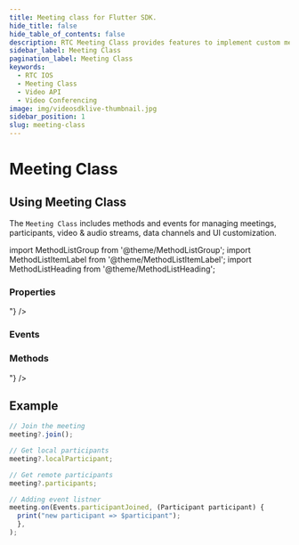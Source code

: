 ```yaml
---
title: Meeting class for Flutter SDK.
hide_title: false
hide_table_of_contents: false
description: RTC Meeting Class provides features to implement custom meeting layout in your application.
sidebar_label: Meeting Class
pagination_label: Meeting Class
keywords:
  - RTC IOS
  - Meeting Class
  - Video API
  - Video Conferencing
image: img/videosdklive-thumbnail.jpg
sidebar_position: 1
slug: meeting-class
---
```


# Meeting Class

## Using Meeting Class

The `Meeting Class` includes methods and events for managing meetings, participants, video & audio streams, data channels and UI customization.

import MethodListGroup from '@theme/MethodListGroup';
import MethodListItemLabel from '@theme/MethodListItemLabel';
import MethodListHeading from '@theme/MethodListHeading';

### Properties

<MethodListGroup>
  <MethodListItemLabel name="__properties"  >
    <MethodListGroup>
      <MethodListHeading heading="Properties" />
      <MethodListItemLabel description={"meeting Id"} name="id"  type={"String"} />
      <MethodListItemLabel description={"local participant of the meeting"} name="localParticipant"  type={"Participant"} />
      <MethodListItemLabel description={"all remote participants of the meeting"} name="participants"  type={"Map<String, Participant>"} />
      <MethodListItemLabel description={"Publisher-Subscriber feature"} name="pubSub"  type={"PubSub"} />
      <MethodListItemLabel description={"Id of the webcam device selected as input video source"} name="selectedWebcamId"  type={"String?"} />
      <MethodListItemLabel description={"Id of the microphone device selected as input audio source"} name="selectedMicId"  type={"String?"} />
    </MethodListGroup>
  </MethodListItemLabel>
</MethodListGroup>

### Events

<MethodListGroup>
  <MethodListItemLabel name="__events" >
    <MethodListGroup>
      <MethodListHeading heading="Events" />
      <MethodListItemLabel description={"emitted when local participant joined the meeting successfuly"} name="Events.meetingJoined"  type={"void"} />
      <MethodListItemLabel description={"emitted when local participant left the meeting"} name="Events.meetingLeft"  type={"void"} />      
      <MethodListItemLabel description={"emitted when new participant joined the meeting"} name="Events.participantJoined"  type={"participant"} />
      <MethodListItemLabel description={"emitted when any participant from the meeting left"} name="Events.participantLeft"  type={"participantId"} />
      <MethodListItemLabel description={"emitted when recording of the meeting is started successfully"} name="Events.recordingStarted" type={"void"} />
      <MethodListItemLabel description={"emitted when recording of the meeting is stopped"} name="Events.recordingStopped" type={"void"} />
      <MethodListItemLabel description={"emitted when live streaming of the meeting in social media is started successfully"} name="Events.liveStreamStarted" type={"void"} />
      <MethodListItemLabel description={"emitted when live streaming of the meeting is stopped"} name="Events.liveStreamStopped" type={"void"} />
      <MethodListItemLabel description={"emitted when active speaker is changed"} name="Events.speakerChanged" type={"void"} />
      <MethodListItemLabel description={"emitted when any participant started presenting"} name="Events.presenterChanged" type={"void"} />
      </MethodListGroup>
  </MethodListItemLabel>
</MethodListGroup>

### Methods

<MethodListGroup>
  <MethodListItemLabel name="__methods" >
    <MethodListGroup>
      <MethodListHeading heading="Methods" />
      <MethodListItemLabel description={"join the meeting"} type={"void"} name="join()" />
      <MethodListItemLabel description={"leave the meeting"} type={"void"} name="leave()" />
      <MethodListItemLabel description={"enable self webcam"} type={"void"} name="enableWebcam()" />
      <MethodListItemLabel description={"disable self webcam"} type={"void"} name="disableWebcam()" />
      <MethodListItemLabel description={"unmute self mic"} type={"void"} name="unmuteMic()" />
      <MethodListItemLabel description={"mute self mic"} type={"void"} name="muteMic()" />
      <MethodListItemLabel description={"start sharing phone screen"} type={"void"} name="enableScreenShare()" />
      <MethodListItemLabel description={"stop sharing phone screen"} type={"void"} name="disableScreenShare()" />
      <MethodListItemLabel description={"get all webcam devices"} type={"void"} name="getWebcams()"  />
      <MethodListItemLabel description={"get all mic devices"} type={"void"} name="getMics()"  />
      <MethodListItemLabel description={"change self webcam"} type={"void"} name="changeWebcam()" option={"<deviceId>"} />
      <MethodListItemLabel description={"start screen sharing"} type={"void"} name="enableScreenShare()" />
      <MethodListItemLabel description={"stop screen sharing"} type={"void"} name="disableScreenShare()" />
      <MethodListItemLabel description={"start meeting recording"} type={"void"} name="startRecording()" />
      <MethodListItemLabel description={"stop meeting recording"} type={"void"} name="stopRecording()" />
      <MethodListItemLabel description={"start meeting live streaming"} type={"void"} name="startLivestream()" />
      <MethodListItemLabel description={"stop meeting live streaming"} type={"void"} name="stopLivestream()" />
      <MethodListItemLabel description={"event handler of the meeting"} type={"void"} name="on(Events event, Function handler)" />
    </MethodListGroup>
  </MethodListItemLabel>
</MethodListGroup>

## Example

```js title="Play with meeting instance"
// Join the meeting
meeting?.join();

// Get local participants
meeting?.localParticipant;

// Get remote participants
meeting?.participants;

// Adding event listner
meeting.on(Events.participantJoined, (Participant participant) {
  print("new participant => $participant");
  },
);
```
